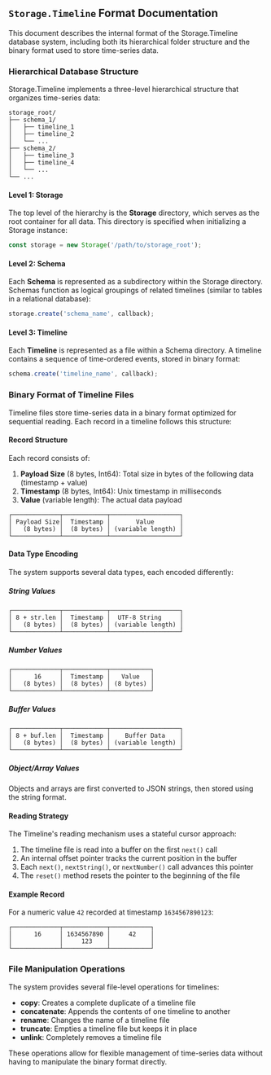 ## `Storage.Timeline` Format Documentation

This document describes the internal format of the Storage.Timeline database system, including both its hierarchical folder structure and the binary format used to store time-series data.

### Hierarchical Database Structure

Storage.Timeline implements a three-level hierarchical structure that organizes time-series data:

```
storage_root/
├── schema_1/
│   ├── timeline_1
│   ├── timeline_2
│   └── ...
├── schema_2/
│   ├── timeline_3
│   ├── timeline_4
│   └── ...
└── ...
```

#### Level 1: Storage

The top level of the hierarchy is the **Storage** directory, which serves as the root container for all data. This directory is specified when initializing a Storage instance:

```javascript
const storage = new Storage('/path/to/storage_root');
```

#### Level 2: Schema

Each **Schema** is represented as a subdirectory within the Storage directory. Schemas function as logical groupings of related timelines (similar to tables in a relational database):

```javascript
storage.create('schema_name', callback);
```

#### Level 3: Timeline

Each **Timeline** is represented as a file within a Schema directory. A timeline contains a sequence of time-ordered events, stored in binary format:

```javascript
schema.create('timeline_name', callback);
```

### Binary Format of Timeline Files

Timeline files store time-series data in a binary format optimized for sequential reading. Each record in a timeline follows this structure:

#### Record Structure

Each record consists of:

1. **Payload Size** (8 bytes, Int64): Total size in bytes of the following data (timestamp + value)
2. **Timestamp** (8 bytes, Int64): Unix timestamp in milliseconds
3. **Value** (variable length): The actual data payload

```
┌─────────────┬────────────┬───────────────────┐
│ Payload Size│  Timestamp │       Value       │
│   (8 bytes) │  (8 bytes) │ (variable length) │
└─────────────┴────────────┴───────────────────┘
```

#### Data Type Encoding

The system supports several data types, each encoded differently:

##### String Values
```
┌─────────────┬────────────┬───────────────────┐
│ 8 + str.len │  Timestamp │  UTF-8 String     │
│   (8 bytes) │  (8 bytes) │ (variable length) │
└─────────────┴────────────┴───────────────────┘
```

##### Number Values
```
┌─────────────┬────────────┬───────────┐
│      16     │  Timestamp │   Value   │
│   (8 bytes) │  (8 bytes) │ (8 bytes) │
└─────────────┴────────────┴───────────┘
```

##### Buffer Values
```
┌─────────────┬────────────┬───────────────────┐
│ 8 + buf.len │  Timestamp │    Buffer Data    │
│   (8 bytes) │  (8 bytes) │ (variable length) │
└─────────────┴────────────┴───────────────────┘
```

##### Object/Array Values
Objects and arrays are first converted to JSON strings, then stored using the string format.

#### Reading Strategy

The Timeline's reading mechanism uses a stateful cursor approach:

1. The timeline file is read into a buffer on the first `next()` call
2. An internal offset pointer tracks the current position in the buffer
3. Each `next()`, `nextString()`, or `nextNumber()` call advances this pointer
4. The `reset()` method resets the pointer to the beginning of the file

#### Example Record

For a numeric value `42` recorded at timestamp `1634567890123`:

```
┌─────────────┬────────────┬───────────┐
│      16     │ 1634567890 │     42    │
│             │     123    │           │
└─────────────┴────────────┴───────────┘
```

### File Manipulation Operations

The system provides several file-level operations for timelines:

- **copy**: Creates a complete duplicate of a timeline file
- **concatenate**: Appends the contents of one timeline to another
- **rename**: Changes the name of a timeline file
- **truncate**: Empties a timeline file but keeps it in place
- **unlink**: Completely removes a timeline file

These operations allow for flexible management of time-series data without having to manipulate the binary format directly.

